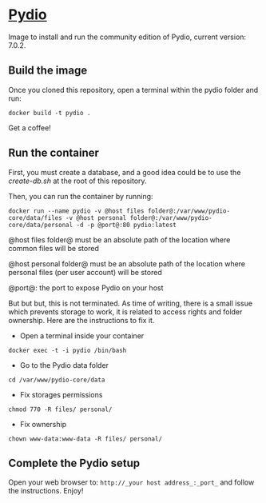 # [Pydio](https://www.pydio.com/)

Image to install and run the community edition of Pydio, current version: 7.0.2.

## Build the image

Once you cloned this repository, open a terminal within the pydio folder and run:

```docker build -t pydio .```

Get a coffee!

## Run the container

First, you must create a database, and a good idea could be to use the *create-db.sh* at the root of this repository.

Then, you can run the container by running:

```docker run --name pydio -v @host files folder@:/var/www/pydio-core/data/files -v @host personal folder@:/var/www/pydio-core/data/personal -d -p @port@:80 pydio:latest```

@host files folder@ must be an absolute path of the location where common files will be stored

@host personal folder@ must be an absolute path of the location where personal files (per user account) will be stored

@port@: the port to expose Pydio on your host

But but but, this is not terminated. As time of writing, there is a small issue which prevents storage to work, it is related to access rights and folder ownership. Here are the instructions to fix it.

* Open a terminal inside your container

```docker exec -t -i pydio /bin/bash```

* Go to the Pydio data folder

```cd /var/www/pydio-core/data```

* Fix storages permissions

```chmod 770 -R files/ personal/```

* Fix ownership

```chown www-data:www-data -R files/ personal/```

## Complete the Pydio setup

Open your web browser to: ```http://_your host address_:_port_``` and follow the instructions. Enjoy!
